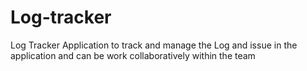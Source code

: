 # Log-tracker

Log Tracker Application to track and manage the Log and issue in the application and can be work collaboratively within the team

